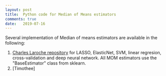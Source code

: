 ```yaml
---
layout: post
title:  Python code for Median of Means estimators
comments: true
date:   2019-07-16
---
```


Several implementation of Median of means estimators are available in the following:
1) [Charles Laroche repository](https://github.com/CharlesLaroche/MOM_API) for  LASSO, ElasticNet, SVM, linear regresion, cross-validation and deep neural network. All MOM estimators use the "BaseEstimator" class from sklearn.
2) [Timothee]




 